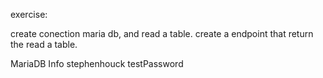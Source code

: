 exercise:

create conection maria db, and read a table.
create a endpoint that return the read a table.


MariaDB Info
stephenhouck
testPassword